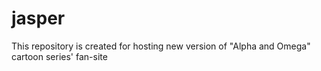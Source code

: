 # jasper
This repository is created for hosting new version of "Alpha and Omega" cartoon series' fan-site
